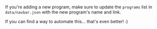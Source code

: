 If you're adding a new program, make sure to update the `programs` list in `data/navbar.json` with the new program's name and link.

If you can find a way to automate this... that's even better! :)
